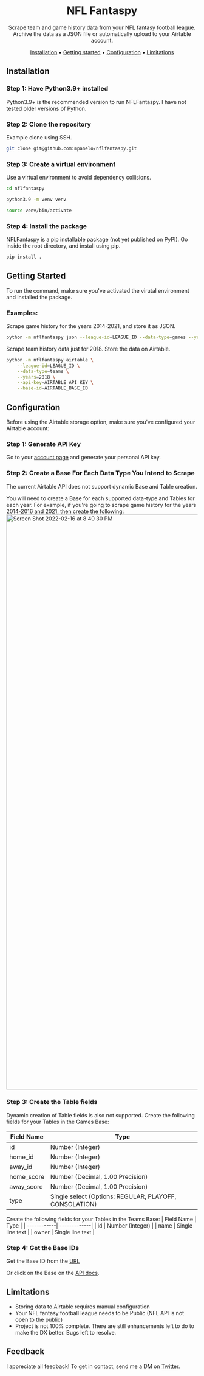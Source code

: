 <div align="center">

# NFL Fantaspy

Scrape team and game history data from your NFL fantasy football league. Archive the data as a JSON file or automatically upload to your Airtable account.

[Installation](#installation) •
[Getting started](#getting-started) •
[Configuration](#configuration) •
[Limitations](#limitations) 
</div>

## Installation
### Step 1: Have Python3.9+ installed
Python3.9+ is the recommended version to run NFLFantaspy. I have not tested older versions of Python.

### Step 2: Clone the repository
Example clone using SSH.
```bash
git clone git@github.com:mpanelo/nflfantaspy.git
```

### Step 3: Create a virtual environment
Use a virtual environment to avoid dependency collisions.
```bash
cd nflfantaspy 
```
```bash
python3.9 -m venv venv
```
```bash
source venv/bin/activate
```

### Step 4: Install the package
NFLFantaspy is a pip installable package (not yet published on PyPI). Go inside the root directory, and install using pip.
```bash
pip install .
```

## Getting Started
To run the command, make sure you've activated the virutal environment and installed the package.

### Examples:
Scrape game history for the years 2014-2021, and store it as JSON.
```bash
python -m nflfantaspy json --league-id=LEAGUE_ID --data-type=games --years=2014-2021
```

Scrape team history data just for 2018. Store the data on Airtable.
```bash
python -m nflfantaspy airtable \
    --league-id=LEAGUE_ID \
    --data-type=teams \
    --years=2018 \
    --api-key=AIRTABLE_API_KEY \
    --base-id=AIRTABLE_BASE_ID
```

## Configuration
Before using the Airtable storage option, make sure you've configured your Airtable account:
### Step 1: Generate API Key
Go to your [account page](https://airtable.com/account) and generate your personal API key.

### Step 2: Create a Base For Each Data Type You Intend to Scrape
The current Airtable API does not support dynamic Base and Table creation.

You will need to create a Base for each supported data-type and Tables for each year. For example, if you're going to scrape game history for the years 2014-2016 and 2021, then create the following:
<img width="1512" alt="Screen Shot 2022-02-16 at 8 40 30 PM" src="https://user-images.githubusercontent.com/17281354/154620254-45b0c2b1-a6e9-4923-b2ab-efcf8d6022f1.png">

### Step 3: Create the Table fields
Dynamic creation of Table fields is also not supported. Create the following fields for your Tables in the Games Base:

| Field Name  | Type |
| ------------| -------------|
| id          | Number (Integer) |
| home_id     | Number (Integer) |
| away_id     | Number (Integer) |
| home_score  | Number (Decimal, 1.00 Precision) |
| away_score  | Number (Decimal, 1.00 Precision) |
| type        | Single select (Options: REGULAR, PLAYOFF, CONSOLATION) |

Create the following fields for your Tables in the Teams Base:
| Field Name  | Type |
| ------------| -------------|
| id          | Number (Integer) |
| name        | Single line text |
| owner        | Single line text |

### Step 4: Get the Base IDs
Get the Base ID from the [URL](https://support.airtable.com/hc/en-us/articles/4405741487383-Understanding-Airtable-IDs)

Or click on the Base on the [API docs](https://airtable.com/api).

## Limitations
- Storing data to Airtable requires manual configuration
- Your NFL fantasy football league needs to be Public (NFL API is not open to the public)
- Project is not 100% complete. There are still enhancements left to do to make the DX better. Bugs left to resolve.

## Feedback
I appreciate all feedback! To get in contact, send me a DM on [Twitter](https://twitter.com/maupanelo).
